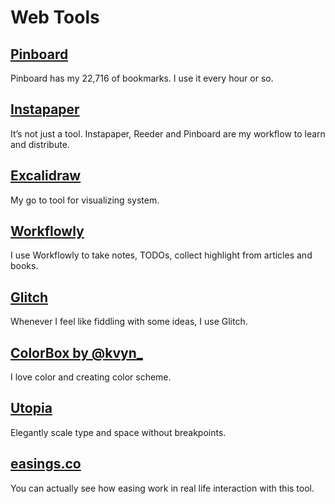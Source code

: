 # Web Tools

## [Pinboard](https://pinboard.in)

Pinboard has my 22,716 of bookmarks. I use it every hour or so.

## [Instapaper](https://www.instapaper.com)

It’s not just a tool. Instapaper, Reeder and Pinboard are my workflow to learn and distribute. 

## [Excalidraw](https://excalidraw.com/)

My go to tool for visualizing system.

## [Workflowly](https://workflowy.com/list-maker/)

I use Workflowly to take notes, TODOs, collect highlight from articles and books.

## [Glitch](https://glitch.com)

Whenever I feel like fiddling with some ideas, I use Glitch.

## [ColorBox by @kvyn_](https://colorbox.io/)

I love color and creating color scheme.

## [Utopia](https://utopia.fyi/)

Elegantly scale type and space without breakpoints.

## [easings.co](https://easings.co/)

You can actually see how easing work in real life interaction with this tool.